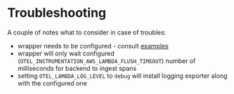 # Troubleshooting

A couple of notes what to consider in case of troubles:
- wrapper needs to be configured - consult [examples](./examples)
- wrapper will only wait configured (`OTEL_INSTRUMENTATION_AWS_LAMBDA_FLUSH_TIMEOUT`) number of milliseconds for backend 
to ingest spans
- setting `OTEL_LAMBDA_LOG_LEVEL` to `debug` will install logging exporter along with the configured one